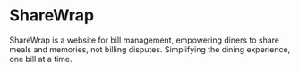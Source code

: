 # ShareWrap
ShareWrap is a website for bill management, empowering diners to share meals and memories, not billing disputes. Simplifying the dining experience, one bill at a time.

